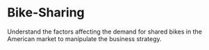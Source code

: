 # Bike-Sharing
Understand the factors affecting the demand for shared bikes in the American market to manipulate the business strategy.
